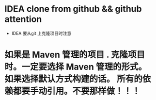 #    IDEA clone from github && github attention

* IDEA 要从git 上克隆项目时注意

# 如果是 Maven 管理的项目 . 克隆项目时。一定要选择 Maven 管理的形式。 如果选择默认方式构建的话。 所有的依赖都要手动引用。不要那样做！！！